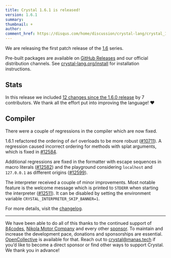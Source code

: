 ```yaml
---
title: Crystal 1.6.1 is released!
version: 1.6.1
summary:
thumbnail: +
author:
comment_href: https://disqus.com/home/discussion/crystal-lang/crystal_161_is_released_45/
---
```


We are releasing the first patch release of the [1.6](/2022/10/06/1.6.0-released/) series.

Pre-built packages are available on [GitHub Releases](https://github.com/crystal-lang/crystal/releases/tag/1.6.1) and our official distribution channels.
See [crystal-lang.org/install](https://crystal-lang.org/install/) for installation instructions.

## Stats

In this release we included [12 changes since the 1.6.0 release](https://github.com/crystal-lang/crystal/pulls?q=is%3Apr+milestone%3A1.6.1) by 7 contributors. We thank all the effort put into improving the language! ❤️

## Compiler

There were a couple of regressions in the compiler which are now fixed.

1.6.1 refactored the ordering of `def` overloads to be more robust ([#10711](https://github.com/crystal-lang/crystal/pull/10711)). A regression caused incorrect ordering for methods with splat arguments, which is fixed in [#12584](https://github.com/crystal-lang/crystal/pull/12584).

Additional regressions are fixed in the formatter with escape sequences in macro literals ([#12582](https://github.com/crystal-lang/crystal/pull/12582)) and the playground considering `localhost` and `127.0.0.1` as different origins ([#12599](https://github.com/crystal-lang/crystal/pull/12599)).

The interpreter received a couple of minor improvements. Most notable feature is the welcome message which is printed to `STDERR` when starting the interpreter ([#12511](https://github.com/crystal-lang/crystal/pull/12511)). It can be disabled by setting the environment variable `CRYSTAL_INTERPRETER_SKIP_BANNER=1`.

For more details, visit the [changelog](https://github.com/crystal-lang/crystal/releases/tag/1.6.0).

---

We have been able to do all of this thanks to the continued support of [84codes](https://www.84codes.com/), [Nikola Motor Company](https://nikolamotor.com/) and every other [sponsor](/sponsors). To maintain and increase the development pace, donations and sponsorships are essential. [OpenCollective](https://opencollective.com/crystal-lang) is available for that. Reach out to [crystal@manas.tech](mailto:crystal@manas.tech) if you’d like to become a direct sponsor or find other ways to support Crystal. We thank you in advance!
